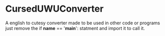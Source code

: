 # CursedUWUConverter
 A english to cutesy converter
made to be used in other code or programs just remove the if __name__ == '__main__': statment and import it to call it.
